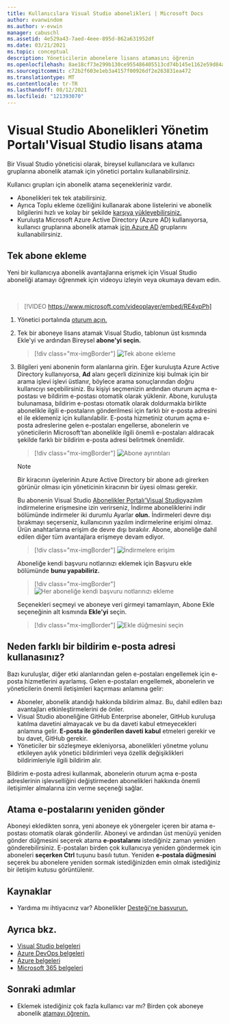 ```yaml
---
title: Kullanıcılara Visual Studio abonelikleri | Microsoft Docs
author: evanwindom
ms.author: v-evwin
manager: cabuschl
ms.assetid: 4e529a43-7aed-4eee-895d-862a631952df
ms.date: 03/21/2021
ms.topic: conceptual
description: Yöneticilerin abonelere lisans atamasını öğrenin
ms.openlocfilehash: 8ae18cf73e299b130ce955486405513cd74b145e1162e59d84a760a6232eafbc
ms.sourcegitcommit: c72b2f603e1eb3a4157f00926df2e263831ea472
ms.translationtype: MT
ms.contentlocale: tr-TR
ms.lasthandoff: 08/12/2021
ms.locfileid: "121393070"
---
```

# <a name="assign-licenses-in-the-visual-studio-subscriptions-administration-portal"></a>Visual Studio Abonelikleri Yönetim Portalı'Visual Studio lisans atama
Bir Visual Studio yöneticisi olarak, bireysel kullanıcılara ve kullanıcı gruplarına abonelik atamak için yönetici portalını kullanabilirsiniz.

Kullanıcı grupları için abonelik atama seçenekleriniz vardır.  
- Abonelikleri tek tek atabilirsiniz.
- Ayrıca Toplu ekleme özelliğini kullanarak abone listelerini ve abonelik bilgilerini hızlı ve kolay bir şekilde [karşıya yükleyebilirsiniz.](assign-license-bulk.md)
- Kuruluşta Microsoft Azure Active Directory (Azure AD) kullanıyorsa, kullanıcı gruplarına abonelik atamak [için Azure AD](./assign-license-bulk.md#use-azure-active-directory-groups-to-assign-subscriptions) gruplarını kullanabilirsiniz.  


## <a name="add-a-single-subscriber"></a>Tek abone ekleme
Yeni bir kullanıcıya abonelik avantajlarına erişmek için Visual Studio aboneliği atamayı öğrenmek için videoyu izleyin veya okumaya devam edin.

<br>

> [!VIDEO https://www.microsoft.com/videoplayer/embed/RE4vpPh]


1. Yönetici portalında [oturum açın.](https://manage.visualstudio.com)
2. Tek bir aboneye lisans atamak Visual Studio, tablonun üst kısmında Ekle'yi ve ardından Bireysel **abone'yi seçin.**
   > [!div class="mx-imgBorder"]
   > ![Tek abone ekleme](_img/assign-license-add/add-subscriber-individual.png "Ekle'yi ve ardından Tek abone'yi seçerek tek bir abonelik attayabilirsiniz.")
3. Bilgileri yeni abonenin form alanlarına girin. Eğer kuruluşta Azure Active Directory kullanıyorsa, **Ad** alanı geçerli dizininize kişi bulmak için bir arama işlevi işlevi üstlanır, böylece arama sonuçlarından doğru kullanıcıyı seçebilirsiniz. Bu kişiyi seçmenizin ardından oturum açma e-postası ve bildirim e-postası otomatik olarak yüklenir.  Abone, kuruluşta bulunamasa, bildirim e-postası otomatik olarak doldurmakla birlikte abonelikle ilgili e-postaların gönderilmesi için farklı bir e-posta adresini el ile eklemeniz için kullanılabilir.  E-posta hizmetiniz oturum açma e-posta adreslerine gelen e-postaları engellerse, abonelerin ve yöneticilerin Microsoft'tan abonelikle ilgili önemli e-postaları aldıracak şekilde farklı bir bildirim e-posta adresi belirtmek önemlidir.
   > [!div class="mx-imgBorder"]
   > ![Abone ayrıntıları](_img/assign-license-add/subscriber-details.png "Abone adını ve diğer ayrıntıları girin veya kiracı üyelerinden birini seçin.")

    > [!NOTE]
    > Bir kiracının üyelerinin Azure Active Directory bir abone adı girerken görünür olması için yöneticinin kiracının bir üyesi olması gerekir. 


    Bu abonenin Visual Studio [Abonelikler Portalı'Visual Studio](https://my.visualstudio.com?wt.mc_id=o~msft~docs)yazılım indirmelerine erişmesine izin verirseniz, İndirme aboneliklerini indir bölümünde indirmeler iki durumlu Ayarlar **olun.** İndirmeleri devre dışı bırakmayı seçerseniz, kullanıcının yazılım indirmelerine erişimi olmaz.  Ürün anahtarlarına erişim de devre dışı bırakılır.  Abone, aboneliğe dahil edilen diğer tüm avantajlara erişmeye devam ediyor.
   > [!div class="mx-imgBorder"]
   > ![İndirmelere erişim](media/access-to-downloads.png "Aboneye yazılım indirme erişimi sağlamak için 'İzin Ver'i seçin.")

    Aboneliğe kendi başvuru notlarınızı eklemek için Başvuru ekle bölümünde **bunu yapabiliriz.**
   > [!div class="mx-imgBorder"]
   > ![Her aboneliğe kendi başvuru notlarınızı ekleme](media/add-subscriber-reference-notes.png "Bu abonelikle ilgili notları kaydetmek için Başvuru alanını kullanın.")

    Seçenekleri seçmeyi ve aboneye veri girmeyi tamamlayın, Abone Ekle seçeneğinin alt kısmında **Ekle'yi** seçin. 
   > [!div class="mx-imgBorder"]
   > ![Ekle düğmesini seçin](media/add-button.png "Bilgileri kaydetmek ve aboneliği aboneye atamak için Ekle'yi seçin.")

## <a name="why-use-a-different-notification-email-address"></a>Neden farklı bir bildirim e-posta adresi kullanasınız?
Bazı kuruluşlar, diğer etki alanlarından gelen e-postaları engellemek için e-posta hizmetlerini ayarlamış.  Gelen e-postaları engellemek, abonelerin ve yöneticilerin önemli iletişimleri kaçırması anlamına gelir:
- Aboneler, abonelik atandığı hakkında bildirim almaz.  Bu, dahil edilen bazı avantajları etkinleştirmelerini de önler.  
- Visual Studio aboneliğine GitHub Enterprise aboneler, GitHub kuruluşa katılma davetini almayacak ve bu da daveti kabul etmeyecekleri anlamına gelir. **E-posta ile gönderilen daveti kabul** etmeleri gerekir ve bu davet, GitHub gerekir. 
- Yöneticiler bir sözleşmeye ekleniyorsa, abonelikleri yönetme yolunu etkileyen aylık yönetici bildirimleri veya özellik değişiklikleri bildirimleriyle ilgili bildirim alır.

Bildirim e-posta adresi kullanmak, abonelerin oturum açma e-posta adreslerinin işlevselliğini değiştirmeden abonelikleri hakkında önemli iletişimler almalarına izin verme seçeneği sağlar.  

## <a name="resend-assignment-emails"></a>Atama e-postalarını yeniden gönder
Aboneyi ekledikten sonra, yeni aboneye ek yönergeler içeren bir atama e-postası otomatik olarak gönderilir. Aboneyi ve ardından üst menüyü yeniden gönder düğmesini seçerek atama **e-postalarını** istediğiniz zaman yeniden gönderebilirsiniz.  E-postaları birden çok kullanıcıya yeniden göndermek için aboneleri **seçerken Ctrl** tuşunu basılı tutun.  Yeniden **e-postala düğmesini** seçerek bu abonelere yeniden sormak istediğinizden emin olmak istediğiniz bir iletişim kutusu görüntülenir.  


## <a name="resources"></a>Kaynaklar
- Yardıma mı ihtiyacınız var?  Abonelikler [Desteği'ne başvurun.](https://aka.ms/vsadminhelp)

## <a name="see-also"></a>Ayrıca bkz.
- [Visual Studio belgeleri](/visualstudio/)
- [Azure DevOps belgeleri](/azure/devops/)
- [Azure belgeleri](/azure/)
- [Microsoft 365 belgeleri](/microsoft-365/)

## <a name="next-steps"></a>Sonraki adımlar
- Eklemek istediğiniz çok fazla kullanıcı var mı?  Birden çok aboneye abonelik [atamayı öğrenin.](assign-license-bulk.md)
